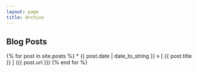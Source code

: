 ```yaml
---
layout: page
title: Archive
---
```


## Blog Posts

{% for post in site.posts %}
	* {{ post.date | date_to_string }} &raquo; [ {{ post.title }} ]
({{ post.url }})
{% end for %}
